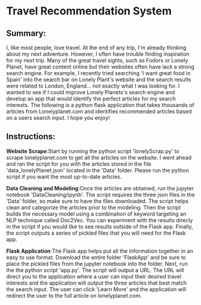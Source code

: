 # Travel Recommendation System

## Summary:

I, like most people, love travel. At the end of any trip, I'm already thinking about my next adventure. However, I often have trouble finding inspiration for my next trip. Many of the great travel sights, such as Fodors or Lonely Planet, have great content online but their websites often have lack a strong search engine. For example, I recently tried searching 'I want great food in Spain' into the search bar on Lonely Plant's website and the search results were related to London, England... not exactly what I was looking for. I wanted to see if I could improve Lonely Planets's search engine and develop an app that would identify the perfect articles for my search interests. The following is a python flask application that takes thousands of articles from Lonelyplanet.com and identifies recommended articles based on a users search input. I hope you enjoy!

## Instructions:

**Website Scrape**:Start by running the python script 'lonelyScrap.py' to scrape lonelyplanet.com to get all the articles on the website. I went ahead and ran the script for you with the articles stored in the file 'data_lonelyPlanet.json' located in the 'Data' folder. Please run the python script if you want the most up-to-date articles.

**Data Cleaning and Modeling**:Once the articles are obtained, run the jupyter notebook 'DataCleaning/ipynb'. The script requires the three json files in the 'Data' folder, so make sure to have the files downloaded. The script helps clean and categorize the articles prior to the modeling. Then the script builds the necessary model using a combination of keyword targeting an NLP technique called Doc2Vec. You can experiment with the results direcly in the script if you would like to see results outside of the Flask app. Finally, the script outputs a series of pickled files that you will need for the Flask app. 

**Flask Application**:The Flask app helps put all the information together in an easy to use format. Download the entire folder 'FlaskApp' and be sure to place the pickled files from the jupyter notebook into the folder. Next, run the the python script 'app.py'. The script will output a URL. The URL will direct you to the application where a user can input their desired travel interests and the application will output the three articles that best match the search input. The user can click 'Learn More' and the application will redirect the user to the full article on lonelyplanet.com.